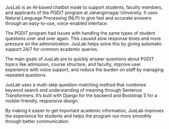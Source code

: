 JusLab is an AI-based chatbot made to support students, faculty members, and applicants of the PGDIT program at Jahangirnagar University. It uses Natural Language Processing (NLP) to give fast and accurate answers through an easy-to-use, voice-enabled interface.



The PGDIT program had issues with handling the same types of student questions over and over again. This caused slow response times and more pressure on the administration. JusLab helps solve this by giving automatic support 24/7 for common academic queries.



The main goals of JusLab are to quickly answer questions about PGDIT topics like admission, course structure, and faculty, improve user experience with voice support, and reduce the burden on staff by managing repeated questions.



JusLab uses a multi-step question-matching method that combines keyword search and understanding of meaning through Sentence Transformers. It’s built with Django for the backend and Bootstrap 5 for a mobile-friendly, responsive design.



By making it easier to get important academic information, JusLab improves the experience for students and helps the program run more smoothly through better communication.
